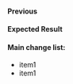 <!--

To help us merge your PR, make sure to follow the instructions below:
- Create or update the documentation.
- Create or update the tests.
- Refer to the issue you are closing in the PR description - fix #issue
- Specify if the PR is in WIP (work in progress) state or ready to be merged
-->

#### Previous
<!--
Description about result before merge this PR
-->

#### Expected Result
<!--
Description about result after merge this PR
-->


#### Main change list:
<!--
Replace - item1 with your change list
-->
- item1
- item1
